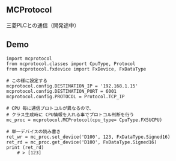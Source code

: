 ﻿## MCProtocol
三菱PLCとの通信（開発途中）

## Demo
    import mcprotocol
    from mcprotocol.classes import CpuType, Protocol
    from mcprotocol.fxdevice import FxDevice, FxDataType

    # この様に設定する
    mcprotocol.config.DESTINATION_IP = '192.168.1.15'
    mcprotocol.config.DESTINATION_PORT = 6001
    mcprotocol.config.PROTOCOL = Protocol.TCP_IP

    # CPU 毎に通信プロトコルが異なるので、
    # クラス生成時に CPU情報を入れる事でプロトコル判断を行う
    mc_proc = mcprotocol.MCProtocol(cpu_type= CpuType.FX5UCPU)

    # 単一デバイスの読み書き
    ret_wr = mc_proc.set_device('D100', 123, FxDataType.Signed16)    
    ret_rd = mc_proc.get_device('D100', FxDataType.Signed16)
    print (ret_rd)
        # > [123]